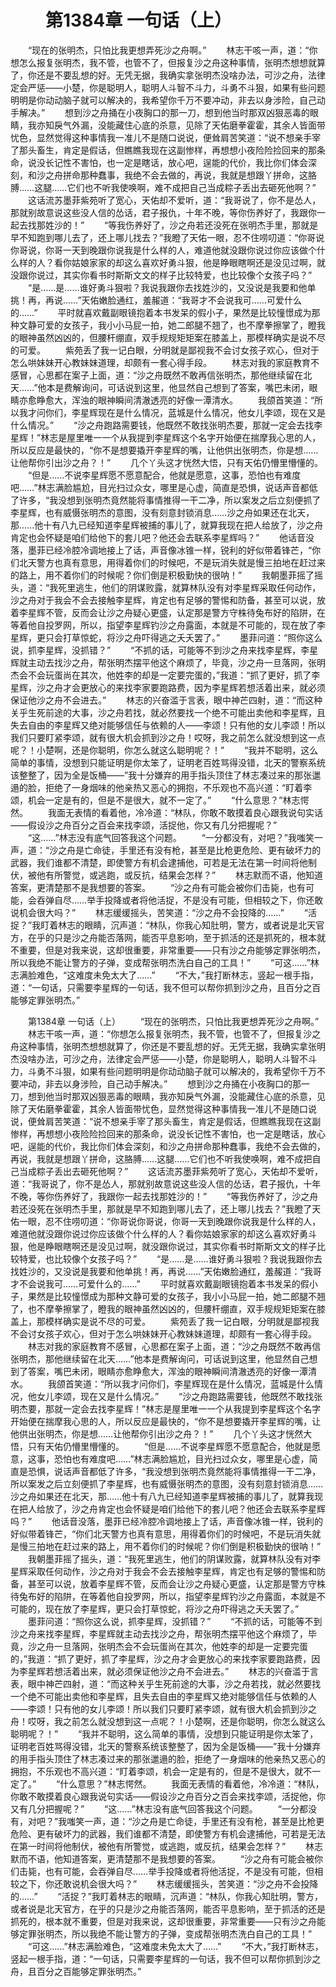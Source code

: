 # 　　第1384章 一句话（上）
　　“现在的张明杰，只怕比我更想弄死沙之舟啊。”
　　林志干咳一声，道：“你想怎么报复张明杰，我不管，也管不了，但报复沙之舟这种事情，张明杰想想就算了，你还是不要乱想的好。无凭无据，我确实拿张明杰没啥办法，可沙之舟，法律定会严惩——小楚，你是聪明人，聪明人斗智不斗力，斗勇不斗狠，如果有些问题明明是你动动脑子就可以解决的，我希望你千万不要冲动，非去以身涉险，自己动手解决。”
　　想到沙之舟捅在小夜胸口的那一刀，想到他当时那双凶狠恶毒的眼睛，我亦知戾气外漏，没能藏住心底的杀意，见除了天佑磨拳霍霍，其余人皆面带忧色，显然觉得这种事情我一准儿不是随口说说，便耸肩苦笑道：“说不想亲手宰了那头畜生，肯定是假话，但瞧瞧我现在这副惨样，再想想小夜险险捡回来的那条命，说没长记性不害怕，也一定是瞎话，放心吧，逞能的代价，我比你们体会深刻，和沙之舟拼命那种蠢事，我绝不会去做的，再说，我就是想跟丫拼命，这胳膊……这腿……它们也不听我使唤啊，难不成把自己当成粽子丢出去砸死他啊？”
　　这话流苏墨菲紫苑听了宽心，天佑却不爱听，道：“我哥说了，你不是怂人，那就别故意说这些没人信的怂话，君子报仇，十年不晚，等你伤养好了，我跟你一起去找那姓沙的！”
　　“等我伤养好了，沙之舟若还没死在张明杰手里，那就是早不知跑到哪儿去了，还上哪儿找去？”我瞪了天佑一眼，忍不住唠叨道：“你哥说你哥说，你哥一天到晚跟你说我是什么样的人，难道他就没跟你说过你应该做个什么样的人？看你姑娘家家的却这么喜欢好勇斗狠，他是睁眼瞎啊还是没见过啊，就没跟你说过，其实你看书时斯斯文文的样子比较特爱，也比较像个女孩子吗？”
　　“是……是……谁好勇斗狠啦？我说我跟你去找姓沙的，又没说是我要和他单挑！再，再说……”天佑嫩脸通红，羞赧道：“我哥才不会说我可……可爱什么的……”
　　平时就喜欢戴副眼镜抱着本书发呆的假小子，果然是比较憧憬成为那种文静可爱的女孩子，我小小马屁一拍，她二郎腿不翘了，也不摩拳擦掌了，瞪我的眼神虽然凶凶的，但腰杆绷直，双手规规矩矩案在膝盖上，那模样确实是说不尽的可爱。
　　紫苑丢了我一记白眼，分明就是鄙视我不会讨女孩子欢心，但对于怎么哄妹妹开心教妹妹道理，却颇有一套心得手段。
　　林志对我的家庭教育不感冒，心思都在案子上面，道：“沙之舟既然不敢再信张明杰，那他继续留在北天……”他本是费解询问，可话说到这里，他显然自己想到了答案，嘴巴未闭，眼睛亦愈睁愈大，浑浊的眼神瞬间清澈透亮的好像一潭清水。
　　我颌首笑道：“所以我才问你们，李星辉现在是什么情况，蓝城是什么情况，他女儿李颂，现在又是什么情况。”
　　“沙之舟跑路需要钱，他既然不敢找张明杰要，那就一定会去找李星辉！”林志是屋里唯一一个从我提到李星辉这个名字开始便在揣摩我心思的人，所以反应是最快的，“你不是想要撬开李星辉的嘴，让他供出张明杰，你是想……让他帮你引出沙之舟？！”
　　几个丫头这才恍然大悟，只有天佑仍懵里懵懂的。
　　“但是……不说李星辉愿不愿意配合，他就是愿意，这事，恐怕也有难度吧……”林志满脸尴尬，目光扫过众女，哪里是心虚，简直是恐惧，说话声音都低了许多，“我没想到张明杰竟然能将事情推得一干二净，所以案发之后立刻便抓了李星辉，也有威慑张明杰的意图，没有刻意封锁消息……沙之舟如果还在北天，那……他十有八九已经知道李星辉被捕的事儿了，就算我现在把人给放了，沙之舟肯定也会怀疑是咱们给他下的套儿吧？他还会去联系李星辉吗？”
　　他话音没落，墨菲已经冷腔冷调地接上了话，声音像冰锥一样，锐利的好似带着锋芒，“你们北天警方也真有意思，用得着你们的时候吧，不是玩消失就是慢三拍地在赶过来的路上，用不着你们的时候呢？你们倒是积极勤快的很呐！”
　　我朝墨菲摇了摇头，道：“我死里逃生，他们的阴谋败露，就算林队没有对李星辉采取任何动作，沙之舟对于我会不会去接触李星辉，肯定也有足够的警惕和防备，甚至可以说，放着李星辉不管，反而会让沙之舟疑心更盛，认定那是警方守株待兔布好的陷阱，在等着他自投罗网，所以，指望李星辉钓沙之舟露面，本就是不可能的，现在放了李星辉，更只会打草惊蛇，将沙之舟吓得逃之夭夭罢了。”
　　墨菲问道：“照你这么说，抓李星辉，没抓错？”
　　“不抓的话，可能等不到沙之舟来找李星辉，李星辉就主动去找沙之舟，帮张明杰摆平他这个麻烦了，毕竟，沙之舟一旦落网，张明杰会不会玩蛋尚在其次，他姓李的却是一定要完蛋的，”我道：“抓了更好，抓了李星辉，沙之舟才会更放心的来找李家要跑路费，因为李星辉若想活着出来，就必须保证他沙之舟不会进去。”
　　林志的兴奋滥于言表，眼中神芒四射，道：“而这种关乎生死前途的大事，沙之舟若找，就必然要找一个绝不可能出卖他和李星辉，且失去自由的李星辉又绝对能够信任与依赖的人——李颂！只有他的女儿李颂！所以我们只要盯紧李颂，就有很大机会抓到沙之舟！哎呀，我之前怎么就没想到这一点呢？！小楚啊，还是你聪明，你怎么就这么聪明呢？！”
　　“我并不聪明，这么简单的事情，没想到只能证明是你太笨了，证明老百姓骂得没错，北天的警察系统该整整了，因为全是饭桶——”我十分嫌弃的用手指头顶住了林志凑过来的那张邋遢的脸，拒绝了一身烟味的他亲热又恶心的拥抱，不乐观也不高兴道：“盯着李颂，机会一定是有的，但是不是很大，就不一定了。”
　　“什么意思？”林志愕然。
　　我面无表情的看着他，冷冷道：“林队，你敢不敢摸着良心跟我说句实话——假设沙之舟百分之百会来找李颂，活捉他，你又有几分把握呢？”
　　“这……”林志没有底气回答我这个问题。
　　“一分都没有，对吧？”我嗤笑一声，道：“沙之舟是亡命徒，手里还有没有枪，甚至是比枪更危险、更有破坏力的武器，我们谁都不清楚，即使警方有机会逮捕他，可若是无法在第一时间将他制伏，被他有所警觉，或逃跑，或反抗，结果会怎样？”
　　林志默而不语，他知道答案，更清楚那不是我想要的答案。
　　“沙之舟有可能会被你们击毙，也有可能，会吞弹自尽……举手投降或者将他活捉，不是没有可能，但相较之下，你还敢说机会很大吗？”
　　林志缓缓摇头，苦笑道：“沙之舟不会投降的……”
　　“活捉？”我盯着林志的眼睛，沉声道：“林队，你我心知肚明，警方，或者说是北天官方，在乎的只是沙之舟能否落网，能否平息影响，至于抓活的还是抓死的，根本就不重要，但是对我来说，这却很重要，非常重要——只有沙之舟能够定罪张明杰，所以我绝不能让警方的子弹，变成帮张明杰洗白自己的工具！”
　　“可这……”林志满脸难色，“这难度未免太大了……”
　　“不大，”我打断林志，竖起一根手指，道：“一句话，只需要李星辉的一句话，我不但可以帮你抓到沙之舟，且百分之百能够定罪张明杰。”

　　第1384章 一句话（上）
　　“现在的张明杰，只怕比我更想弄死沙之舟啊。”
　　林志干咳一声，道：“你想怎么报复张明杰，我不管，也管不了，但报复沙之舟这种事情，张明杰想想就算了，你还是不要乱想的好。无凭无据，我确实拿张明杰没啥办法，可沙之舟，法律定会严惩——小楚，你是聪明人，聪明人斗智不斗力，斗勇不斗狠，如果有些问题明明是你动动脑子就可以解决的，我希望你千万不要冲动，非去以身涉险，自己动手解决。”
　　想到沙之舟捅在小夜胸口的那一刀，想到他当时那双凶狠恶毒的眼睛，我亦知戾气外漏，没能藏住心底的杀意，见除了天佑磨拳霍霍，其余人皆面带忧色，显然觉得这种事情我一准儿不是随口说说，便耸肩苦笑道：“说不想亲手宰了那头畜生，肯定是假话，但瞧瞧我现在这副惨样，再想想小夜险险捡回来的那条命，说没长记性不害怕，也一定是瞎话，放心吧，逞能的代价，我比你们体会深刻，和沙之舟拼命那种蠢事，我绝不会去做的，再说，我就是想跟丫拼命，这胳膊……这腿……它们也不听我使唤啊，难不成把自己当成粽子丢出去砸死他啊？”
　　这话流苏墨菲紫苑听了宽心，天佑却不爱听，道：“我哥说了，你不是怂人，那就别故意说这些没人信的怂话，君子报仇，十年不晚，等你伤养好了，我跟你一起去找那姓沙的！”
　　“等我伤养好了，沙之舟若还没死在张明杰手里，那就是早不知跑到哪儿去了，还上哪儿找去？”我瞪了天佑一眼，忍不住唠叨道：“你哥说你哥说，你哥一天到晚跟你说我是什么样的人，难道他就没跟你说过你应该做个什么样的人？看你姑娘家家的却这么喜欢好勇斗狠，他是睁眼瞎啊还是没见过啊，就没跟你说过，其实你看书时斯斯文文的样子比较特爱，也比较像个女孩子吗？”
　　“是……是……谁好勇斗狠啦？我说我跟你去找姓沙的，又没说是我要和他单挑！再，再说……”天佑嫩脸通红，羞赧道：“我哥才不会说我可……可爱什么的……”
　　平时就喜欢戴副眼镜抱着本书发呆的假小子，果然是比较憧憬成为那种文静可爱的女孩子，我小小马屁一拍，她二郎腿不翘了，也不摩拳擦掌了，瞪我的眼神虽然凶凶的，但腰杆绷直，双手规规矩矩案在膝盖上，那模样确实是说不尽的可爱。
　　紫苑丢了我一记白眼，分明就是鄙视我不会讨女孩子欢心，但对于怎么哄妹妹开心教妹妹道理，却颇有一套心得手段。
　　林志对我的家庭教育不感冒，心思都在案子上面，道：“沙之舟既然不敢再信张明杰，那他继续留在北天……”他本是费解询问，可话说到这里，他显然自己想到了答案，嘴巴未闭，眼睛亦愈睁愈大，浑浊的眼神瞬间清澈透亮的好像一潭清水。
　　我颌首笑道：“所以我才问你们，李星辉现在是什么情况，蓝城是什么情况，他女儿李颂，现在又是什么情况。”
　　“沙之舟跑路需要钱，他既然不敢找张明杰要，那就一定会去找李星辉！”林志是屋里唯一一个从我提到李星辉这个名字开始便在揣摩我心思的人，所以反应是最快的，“你不是想要撬开李星辉的嘴，让他供出张明杰，你是想……让他帮你引出沙之舟？！”
　　几个丫头这才恍然大悟，只有天佑仍懵里懵懂的。
　　“但是……不说李星辉愿不愿意配合，他就是愿意，这事，恐怕也有难度吧……”林志满脸尴尬，目光扫过众女，哪里是心虚，简直是恐惧，说话声音都低了许多，“我没想到张明杰竟然能将事情推得一干二净，所以案发之后立刻便抓了李星辉，也有威慑张明杰的意图，没有刻意封锁消息……沙之舟如果还在北天，那……他十有八九已经知道李星辉被捕的事儿了，就算我现在把人给放了，沙之舟肯定也会怀疑是咱们给他下的套儿吧？他还会去联系李星辉吗？”
　　他话音没落，墨菲已经冷腔冷调地接上了话，声音像冰锥一样，锐利的好似带着锋芒，“你们北天警方也真有意思，用得着你们的时候吧，不是玩消失就是慢三拍地在赶过来的路上，用不着你们的时候呢？你们倒是积极勤快的很呐！”
　　我朝墨菲摇了摇头，道：“我死里逃生，他们的阴谋败露，就算林队没有对李星辉采取任何动作，沙之舟对于我会不会去接触李星辉，肯定也有足够的警惕和防备，甚至可以说，放着李星辉不管，反而会让沙之舟疑心更盛，认定那是警方守株待兔布好的陷阱，在等着他自投罗网，所以，指望李星辉钓沙之舟露面，本就是不可能的，现在放了李星辉，更只会打草惊蛇，将沙之舟吓得逃之夭夭罢了。”
　　墨菲问道：“照你这么说，抓李星辉，没抓错？”
　　“不抓的话，可能等不到沙之舟来找李星辉，李星辉就主动去找沙之舟，帮张明杰摆平他这个麻烦了，毕竟，沙之舟一旦落网，张明杰会不会玩蛋尚在其次，他姓李的却是一定要完蛋的，”我道：“抓了更好，抓了李星辉，沙之舟才会更放心的来找李家要跑路费，因为李星辉若想活着出来，就必须保证他沙之舟不会进去。”
　　林志的兴奋滥于言表，眼中神芒四射，道：“而这种关乎生死前途的大事，沙之舟若找，就必然要找一个绝不可能出卖他和李星辉，且失去自由的李星辉又绝对能够信任与依赖的人——李颂！只有他的女儿李颂！所以我们只要盯紧李颂，就有很大机会抓到沙之舟！哎呀，我之前怎么就没想到这一点呢？！小楚啊，还是你聪明，你怎么就这么聪明呢？！”
　　“我并不聪明，这么简单的事情，没想到只能证明是你太笨了，证明老百姓骂得没错，北天的警察系统该整整了，因为全是饭桶——”我十分嫌弃的用手指头顶住了林志凑过来的那张邋遢的脸，拒绝了一身烟味的他亲热又恶心的拥抱，不乐观也不高兴道：“盯着李颂，机会一定是有的，但是不是很大，就不一定了。”
　　“什么意思？”林志愕然。
　　我面无表情的看着他，冷冷道：“林队，你敢不敢摸着良心跟我说句实话——假设沙之舟百分之百会来找李颂，活捉他，你又有几分把握呢？”
　　“这……”林志没有底气回答我这个问题。
　　“一分都没有，对吧？”我嗤笑一声，道：“沙之舟是亡命徒，手里还有没有枪，甚至是比枪更危险、更有破坏力的武器，我们谁都不清楚，即使警方有机会逮捕他，可若是无法在第一时间将他制伏，被他有所警觉，或逃跑，或反抗，结果会怎样？”
　　林志默而不语，他知道答案，更清楚那不是我想要的答案。
　　“沙之舟有可能会被你们击毙，也有可能，会吞弹自尽……举手投降或者将他活捉，不是没有可能，但相较之下，你还敢说机会很大吗？”
　　林志缓缓摇头，苦笑道：“沙之舟不会投降的……”
　　“活捉？”我盯着林志的眼睛，沉声道：“林队，你我心知肚明，警方，或者说是北天官方，在乎的只是沙之舟能否落网，能否平息影响，至于抓活的还是抓死的，根本就不重要，但是对我来说，这却很重要，非常重要——只有沙之舟能够定罪张明杰，所以我绝不能让警方的子弹，变成帮张明杰洗白自己的工具！”
　　“可这……”林志满脸难色，“这难度未免太大了……”
　　“不大，”我打断林志，竖起一根手指，道：“一句话，只需要李星辉的一句话，我不但可以帮你抓到沙之舟，且百分之百能够定罪张明杰。”
